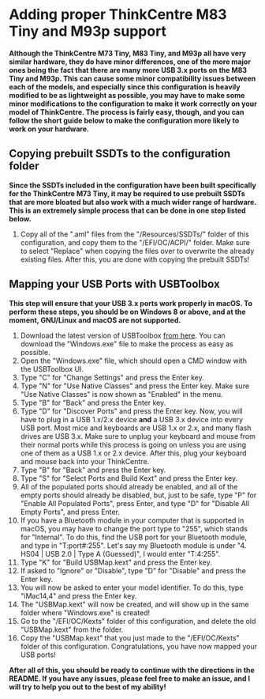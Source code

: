 # **Adding proper ThinkCentre M83 Tiny and M93p support**

**Although the ThinkCentre M73 Tiny, M83 Tiny, and M93p all have very similar hardware, they do have minor differences, one of the more major ones being the fact that there are many more USB 3.x ports on the M83 Tiny and M93p. This can cause some minor compatibility issues between each of the models, and especially since this configuration is heavily modified to be as lightweight as possible, you may have to make some minor modifications to the configuration to make it work correctly on your model of ThinkCentre. The process is fairly easy, though, and you can follow the short guide below to make the configuration more likely to work on your hardware.**

## Copying prebuilt SSDTs to the configuration folder

**Since the SSDTs included in the configuration have been built specifically for the ThinkCentre M73 Tiny, it may be required to use prebuilt SSDTs that are more bloated but also work with a much wider range of hardware. This is an extremely simple process that can be done in one step listed below.**

1. Copy all of the ".aml" files from the "/Resources/SSDTs/" folder of this configuration, and copy them to the "/EFI/OC/ACPI/" folder. Make sure to select "Replace" when copying the files over to overwrite the already existing files. After this, you are done with copying the prebuilt SSDTs!

## Mapping your USB Ports with USBToolbox

**This step will ensure that your USB 3.x ports work properly in macOS. To perform these steps, you should be on Windows 8 or above, and at the moment, GNU/Linux and macOS are not supported.**

1. Download the latest version of USBToolbox [from here](https://github.com/USBToolBox/tool/releases/latest). You can download the "Windows.exe" file to make the process as easy as possible.
2. Open the "Windows.exe" file, which should open a CMD window with the USBToolbox UI.
3. Type "C" for "Change Settings" and press the Enter key.
4. Type "N" for "Use Native Classes" and press the Enter key. Make sure "Use Native Classes" is now shown as "Enabled" in the menu.
5. Type "B" for "Back" and press the Enter key.
6. Type "D" for "Discover Ports" and press the Enter key. Now, you will have to plug in a USB 1.x/2.x device **and** a USB 3.x device into every USB port. Most mice and keyboards are USB 1.x or 2.x, and many flash drives are USB 3.x. Make sure to unplug your keyboard and mouse from their normal ports while this process is going on unless you are using one of them as a USB 1.x or 2.x device. After this, plug your keyboard and mouse back into your ThinkCentre.
7. Type "B" for "Back" and press the Enter key.
8. Type "S" for "Select Ports and Build Kext" and press the Enter key.
9. All of the populated ports should already be enabled, and all of the empty ports should already be disabled, but, just to be safe, type "P" for "Enable All Populated Ports", press Enter, and type "D" for "Disable All Empty Ports", and press Enter.
10. If you have a Bluetooth module in your computer that is supported in macOS, you may have to change the port type to "255", which stands for "Internal". To do this, find the USB port for your Bluetooth module, and type in "T:port#:255". Let's say my Bluetooth module is under "4.  HS04 | USB 2.0 | Type A (Guessed)", I would enter "T:4:255".
10. Type "K" for "Build USBMap.kext" and press the Enter key.
11. If asked to "Ignore" or "Disable", type "D" for "Disable" and press the Enter key.
12. You will now be asked to enter your model identifier. To do this, type "iMac14,4" and press the Enter key.
13. The "USBMap.kext" will now be created, and will show up in the same folder where "Windows.exe" is created!
14. Go to the "/EFI/OC/Kexts" folder of this configuration, and delete the old "USBMap.kext" from the folder.
15. Copy the "USBMap.kext" that you just made to the "/EFI/OC/Kexts" folder of this configuration. Congratulations, you have now mapped your USB ports!

**After all of this, you should be ready to continue with the directions in the README. If you have any issues, please feel free to make an issue, and I will try to help you out to the best of my ability!**
